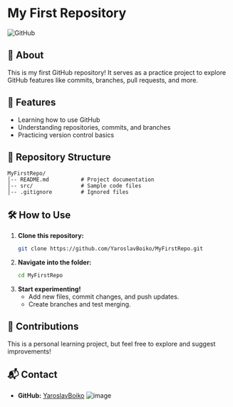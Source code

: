 # My First Repository

![GitHub](https://img.shields.io/badge/GitHub-Repository-blue)

## 📌 About
This is my first GitHub repository! It serves as a practice project to explore GitHub features like commits, branches, pull requests, and more.

## 🚀 Features
- Learning how to use GitHub
- Understanding repositories, commits, and branches
- Practicing version control basics

## 📂 Repository Structure
```
MyFirstRepo/
│-- README.md          # Project documentation
│-- src/               # Sample code files
│-- .gitignore         # Ignored files
```

## 🛠 How to Use
1. **Clone this repository:**
   ```sh
   git clone https://github.com/YaroslavBoiko/MyFirstRepo.git
   ```
2. **Navigate into the folder:**
   ```sh
   cd MyFirstRepo
   ```
3. **Start experimenting!**
   - Add new files, commit changes, and push updates.
   - Create branches and test merging.

## 🤝 Contributions
This is a personal learning project, but feel free to explore and suggest improvements!

## 📬 Contact
- **GitHub:** [YaroslavBoiko](https://github.com/YaroslavBoiko)
![image](https://github.com/user-attachments/assets/6472c4e1-941f-452d-b1f9-3177bd743bd5)
